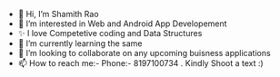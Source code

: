 - 👋 Hi, I’m Shamith Rao
- 👀 I’m interested in Web and Android App Developement
- ✨ I love Competetive coding and Data Structures
- 🌱 I’m currently learning the same 
- 💞️ I’m looking to collaborate on any upcoming buisness applications
- 📫 How to reach me:- Phone:- 8197100734 . Kindly Shoot a text :) 

<!---
Andromeda227799/Andromeda227799 is a ✨ special ✨ repository because its `README.md` (this file) appears on your GitHub profile.
You can click the Preview link to take a look at your changes.
--->
